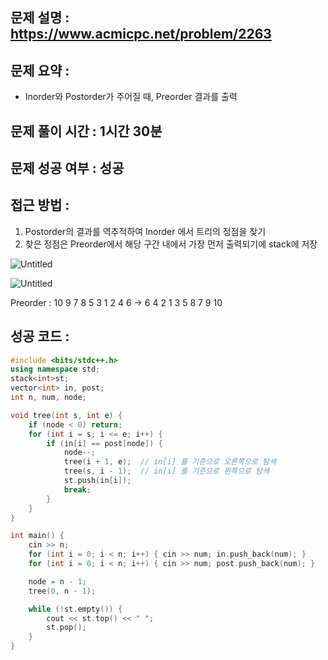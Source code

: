 ## 문제 설명 : https://www.acmicpc.net/problem/2263

## 문제 요약 :

- Inorder와 Postorder가 주어질 때, Preorder 결과를 출력

## 문제 풀이 시간 : 1시간 30분

## 문제 성공 여부 : 성공

## 접근 방법 :

1. Postorder의 결과를 역추적하여 Inorder 에서 트리의 정점을 찾기
2. 찾은 정점은 Preorder에서 해당 구간 내에서 가장 먼저 출력되기에 stack에 저장

![Untitled](https://prod-files-secure.s3.us-west-2.amazonaws.com/4c7740bd-8bf3-470c-b194-9f3e23fe5b36/e8b20982-574d-4f3e-b1d2-e3ca635d405f/Untitled.png)

![Untitled](https://prod-files-secure.s3.us-west-2.amazonaws.com/4c7740bd-8bf3-470c-b194-9f3e23fe5b36/90492090-11f5-46d3-b3ac-35a5fa9a5c57/Untitled.png)

Preorder : 10 9 7 8 5 3 1 2 4 6 → 6 4 2 1 3 5 8 7 9 10

## 성공 코드 :

```cpp
#include <bits/stdc++.h>
using namespace std;
stack<int>st;
vector<int> in, post;
int n, num, node;

void tree(int s, int e) {
	if (node < 0) return;
	for (int i = s; i <= e; i++) {
		if (in[i] == post[node]) {
			node--;
			tree(i + 1, e);  // in[i] 를 기준으로 오른쪽으로 탐색
			tree(s, i - 1);  // in[i] 를 기준으로 왼쪽으로 탐색
			st.push(in[i]);
			break;
		}
	}
}

int main() {
	cin >> n;
	for (int i = 0; i < n; i++) { cin >> num; in.push_back(num); }
	for (int i = 0; i < n; i++) { cin >> num; post.push_back(num); }

	node = n - 1;
	tree(0, n - 1);

	while (!st.empty()) {
		cout << st.top() << " ";
		st.pop();
	}
}
```
